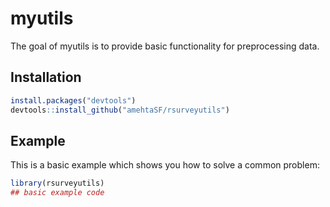 
# myutils

<!-- badges: start -->
<!-- badges: end -->

The goal of myutils is to provide basic functionality for preprocessing data.

## Installation


``` r
install.packages("devtools")
devtools::install_github("amehtaSF/rsurveyutils")
```

## Example

This is a basic example which shows you how to solve a common problem:

``` r
library(rsurveyutils)
## basic example code
```


